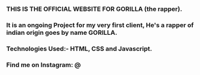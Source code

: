 ### THIS IS THE OFFICIAL WEBSITE FOR GORILLA (the rapper).

### It is an ongoing Project for my very first client, He's a rapper of indian origin goes by name GORILLA.

### Technologies Used:- HTML, CSS and Javascript.

### Find me on Instagram: @
